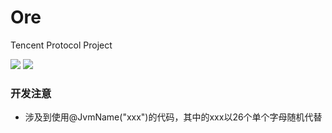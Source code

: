 # Ore
Tencent Protocol Project

![](https://img.shields.io/badge/Java-1.8.0-green.svg)
![](https://img.shields.io/badge/Kotlin-1.5.10-green.svg)

### 开发注意

 - 涉及到使用@JvmName("xxx")的代码，其中的xxx以26个单个字母随机代替


